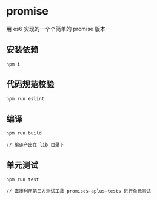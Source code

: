 # promise

用 es6 实现的一个个简单的 promise 版本

## 安装依赖

```
npm i
```

## 代码规范校验

```
npm run eslint
```

## 编译 

```
npm run build

// 编译产出在 lib 目录下
```

## 单元测试

```
npm run test

// 直接利用第三方测试工具 promises-aplus-tests 进行单元测试
```